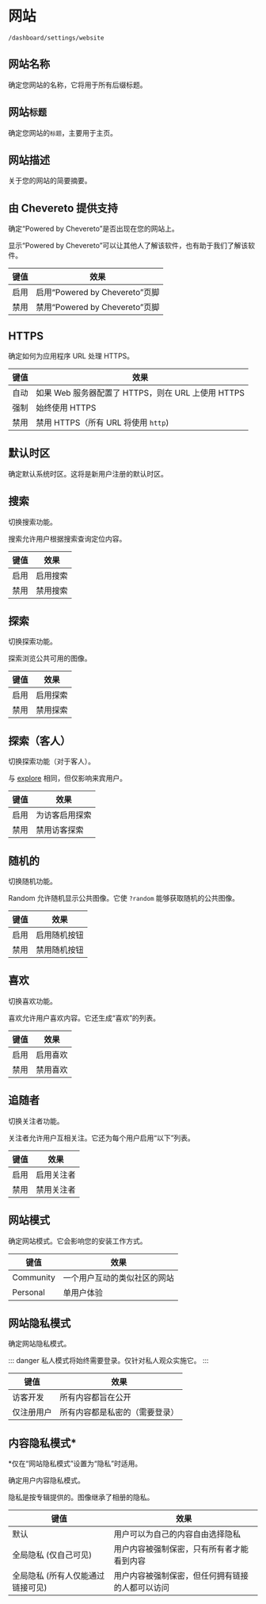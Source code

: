 # 网站

`/dashboard/settings/website`

## 网站名称

确定您网站的名称，它将用于所有后缀标题。

## 网站`标题`

确定您网站的`标题`，主要用于主页。

## 网站描述

关于您的网站的简要摘要。

## 由 Chevereto 提供支持

确定“Powered by Chevereto”是否出现在您的网站上。

显示“Powered by Chevereto”可以让其他人了解该软件，也有助于我们了解该软件。

|键值 |效果|
| -------- | ------------------------------------- |
|启用|启用“Powered by Chevereto”页脚 |
|禁用|禁用“Powered by Chevereto”页脚 |

## HTTPS

确定如何为应用程序 URL 处理 HTTPS。

|键值 |效果|
| --------- | -------------------------------------------------------- |
|自动 |如果 Web 服务器配置了 HTTPS，则在 URL 上使用 HTTPS |
|强制 |始终使用 HTTPS |
|禁用 |禁用 HTTPS（所有 URL 将使用 `http`) |

## 默认时区

确定默认系统时区。这将是新用户注册的默认时区。

## 搜索

切换搜索功能。

搜索允许用户根据搜索查询定位内容。

|键值 |效果|
| -------- | -------------- |
|启用|启用搜索 |
|禁用|禁用搜索 |

## 探索

切换探索功能。

探索浏览公共可用的图像。

|键值 |效果|
| -------- | --------------- |
|启用|启用探索 |
|禁用 |禁用探索 |

## 探索（客人）

切换探索功能（对于客人）。

与 [explore](#explore) 相同，但仅影响来宾用户。

|键值 |效果|
| -------- | ------------------------- |
|启用|为访客启用探索 |
|禁用 |禁用访客探索 |

## 随机的

切换随机功能。

Random 允许随机显示公共图像。它使 `?random` 能够获取随机的公共图像。

|键值 |效果|
| -------- | --------------------- |
|启用|启用随机按钮 |
|禁用 |禁用随机按钮 |

## 喜欢

切换喜欢功能。

喜欢允许用户喜欢内容。它还生成“喜欢”的列表。

|键值 |效果|
| -------- | ------------- |
|启用|启用喜欢 |
|禁用 |禁用喜欢 |

## 追随者

切换关注者功能。

关注者允许用户互相关注。它还为每个用户启用“以下”列表。

|键值 |效果|
| -------- | ----------------- |
|启用|启用关注者 |
|禁用 |禁用关注者 |

## 网站模式

确定网站模式。它会影响您的安装工作方式。

|键值 |效果|
| --------- | ----------------------------------------------- |
|Community |一个用户互动的类似社区的网站|
|Personal  |单用户体验 |

## 网站隐私模式

确定网站隐私模式。

::: danger
私人模式将始终需要登录。仅针对私人观众实施它。
:::

|键值 |效果|
| ------- | ------------------------------------------------------ |
|访客开发 |所有内容都旨在公开|
|仅注册用户 |所有内容都是私密的（需要登录）|

## 内容隐私模式*

*仅在“网站隐私模式”设置为“隐私”时适用。

确定用户内容隐私模式。

隐私是按专辑提供的。图像继承了相册的隐私。

|键值 |效果|
| ------------------------------------- | --------------------------------------------------------------------------- |
|默认 |用户可以为自己的内容自由选择隐私|
|全局隐私 (仅自己可见) |用户内容被强制保密，只有所有者才能看到内容|
|全局隐私 (所有人仅能通过链接可见)|用户内容被强制保密，但任何拥有链接的人都可以访问 |
